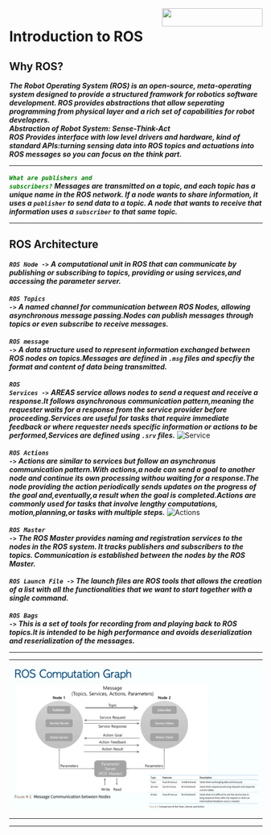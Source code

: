 <img align="right" height="36" width="200" src="https://upload.wikimedia.org/wikipedia/commons/thumb/b/bb/Ros_logo.svg/512px-Ros_logo.svg.png?20230604145013"/>

# Introduction to ROS

## Why ROS?
***The Robot Operating System (ROS) is an open-source, meta-operating system designed to provide a structured framwork for robotics software development. 
ROS provides abstractions that allow seperating programming from physical layer and a rich set of capabilities for robot developers.***
<br>
***Abstraction of Robot System: Sense-Think-Act***
<br>
***ROS Provides interface with low level drivers and hardware, kind of standard APIs:turning sensing data into ROS topics and actuations into ROS messages so you can focus on the think part.***
<br>

---

<code>***<span style="color:green">What are publishers and subscribers?***</code>
***Messages are transmitted on a topic, and each topic has a unique name in the ROS network. If a node wants to share information, it uses a ```publisher``` to send data to a topic. A node that wants to receive that information uses a ```subscriber``` to that same topic.***

---

## ROS Architecture
<code>***ROS Node ->***</code> ***A computational unit in ROS that can communicate by publishing or subscribing to topics, providing or using services,and accessing the parameter server.***
<br><br>
<code>***ROS Topics ->***</code>
***A named channel for communication between ROS Nodes, allowing asynchronous message passing.Nodes can publish messages through topics or even subscribe to receive messages.***
<br><br>
<code>***ROS message ->***</code>
***A data structure used to represent information exchanged between ROS nodes on topics.Messages are defined in ```.msg``` files and specfiy the format and content of data being transmitted.***
<br><br>
<code>***ROS Services ->***</code>
***AREAS service allows nodes to send a request and receive a response.It follows asynchronous communication pattern,meaning the requester waits for a response from the service provider before proceeding.Services are useful for tasks that require immediate feedback or where requester needs specific information or actions to be performed,Services are defined using ```.srv``` files.***
![Service](https://cdn.prod.website-files.com/66a37d395dfadcdb65dcdf45/66e476da786ae6b52b1def20_hero.webp)
<br><br>
<code>***ROS Actions ->***</code>
***Actions are similar to services but follow an asynchronus communication pattern.With actions,a node can send a goal to another node and continue its own processing withou waiting for a response.The node providing the action periodically sends updates on the progress of the goal and,eventually,a result when the goal is completed.Actions are commonly used for tasks that involve lengthy computations, motion,planning,or tasks with multiple steps.***
![Actions](https://cdn.prod.website-files.com/66a37d395dfadcdb65dcdf45/66e476db6258bbc8da66396e_hero.webp)
<br><br>
<code>***ROS Master ->***</code>
***The ROS Master provides naming and registration services to the nodes in the ROS system. It tracks publishers and subscribers to the topics. Communication is established between the nodes by the ROS Master.***
<br><br>
<code>***ROS Launch File ->***</code>
***The launch files are ROS tools that allows the creation of a list with all the functionalities that we want to start together with a single command.***
<br><br>
<code>***ROS Bags ->***</code>
***This is a set of tools for recording from and playing back to ROS topics.It is intended to be high performance and avoids deserialization and reserialization of the messages.***

---
---
![ROS computation graph](https://github.com/mhered/ROS-notes/raw/main/ROS-notes/assets/images/ROS_computation_graph.png)

---
---

